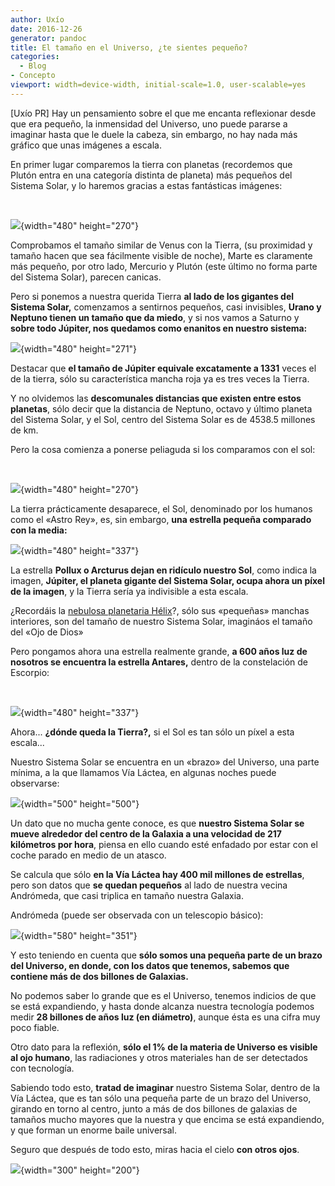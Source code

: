 ```yaml
---
author: Uxío
date: 2016-12-26
generator: pandoc
title: El tamaño en el Universo, ¿te sientes pequeño?
categories:
  - Blog
- Concepto
viewport: width=device-width, initial-scale=1.0, user-scalable=yes
---
```




\[Uxío PR\] Hay un pensamiento sobre el que me encanta reflexionar desde
que era pequeño, la inmensidad del Universo, uno puede pararse a
imaginar hasta que le duele la cabeza, sin embargo, no hay nada más
gráfico que unas imágenes a escala.

En primer lugar comparemos la tierra con planetas (recordemos que
Plutón entra en una categoría distinta de planeta) más pequeños del
Sistema Solar, y lo haremos gracias a estas fantásticas imágenes:

 

![](http://www.seti-argentina.com.ar/files/p318a.jpg){width="480"
height="270"}

Comprobamos el tamaño similar de Venus con la Tierra, (su proximidad y
tamaño hacen que sea fácilmente visible de noche), Marte es claramente
más pequeño, por otro lado, Mercurio y Plutón (este último no forma
parte del Sistema Solar), parecen canicas.

Pero si ponemos a nuestra querida Tierra **al lado de los gigantes del
Sistema Solar,** comenzamos a sentirnos pequeños, casi invisibles,
**Urano y Neptuno tienen un tamaño que da miedo**, y si nos vamos a
Saturno y **sobre todo Júpiter, nos quedamos como enanitos en nuestro
sistema:**

![](http://www.seti-argentina.com.ar/files/p318b.jpg){width="480"
height="271"}

Destacar que **el tamaño de Júpiter equivale excatamente a 1331** veces
el de la tierra, sólo su característica mancha roja ya es tres veces la
Tierra.

Y no olvidemos las **descomunales distancias que existen entre estos
planetas**, sólo decir que la distancia de Neptuno, octavo y último
planeta del Sistema Solar, y el Sol, centro del Sistema Solar es de
4538.5 millones de km.

Pero la cosa comienza a ponerse peliaguda si los comparamos con el sol:

 

![](http://www.seti-argentina.com.ar/files/p318c.jpg){width="480"
height="270"}

La tierra prácticamente desaparece, el Sol, denominado por los humanos
como el «Astro Rey», es, sin embargo, **una estrella pequeña comparado
con la media:**

![](http://www.seti-argentina.com.ar/files/p318d.jpg){width="480"
height="337"}

La estrella **Pollux o Arcturus dejan en ridículo nuestro Sol**, como
indica la imagen, **Júpiter, el planeta gigante del Sistema Solar, ocupa
ahora un píxel de la imagen**, y la Tierra sería ya indivisible a esta
escala.

¿Recordáis la [nebulosa planetaria
Hélix](http://entelequia.bligoo.com/content/view/455931)?, sólo sus
«pequeñas» manchas interiores, son del tamaño de nuestro Sistema Solar,
imagináos el tamaño del «Ojo de Dios»

Pero pongamos ahora una estrella realmente grande, **a 600 años luz de
nosotros se encuentra la estrella Antares,** dentro de la constelación
de Escorpio:

 

![](http://www.seti-argentina.com.ar/files/p318e.jpg){width="480"
height="337"}

Ahora... **¿dónde queda la Tierra?,** si el Sol es tan sólo un píxel a
esta escala...

Nuestro Sistema Solar se encuentra en un «brazo» del Universo, una parte
mínima, a la que llamamos Vía Láctea, en algunas noches puede
observarse:

![](http://starmatt.com/gallery/astro/02041612.jpg){width="500"
height="500"}

Un dato que no mucha gente conoce, es que **nuestro Sistema Solar se
mueve alrededor del centro de la Galaxia a una velocidad de 217
kilómetros por hora**, piensa en ello cuando esté enfadado por estar con
el coche parado en medio de un atasco.

Se calcula que sólo **en la Vía Láctea hay 400 mil millones de
estrellas**, pero son datos que **se quedan pequeños** al lado de
nuestra vecina Andrómeda, que casi triplica en tamaño nuestra Galaxia.

Andrómeda (puede ser observada con un telescopio básico):

![](http://antwrp.gsfc.nasa.gov/apod/image/m31_oregon.gif){width="580"
height="351"}

Y esto teniendo en cuenta que **sólo somos una pequeña parte de un brazo
del Universo, en donde, con los datos que tenemos, sabemos que contiene
más de dos billones de Galaxias.**

No podemos saber lo grande que es el Universo, tenemos indicios de que
se está expandiendo, y hasta donde alcanza nuestra tecnología podemos
medir **28 billones de años luz (en diámetro)**, aunque ésta es una
cifra muy poco fiable.

Otro dato para la reflexión, **sólo el 1% de la materia de Universo es
visible al ojo humano**, las radiaciones y otros materiales han de ser
detectados con tecnología.

Sabiendo todo esto, **tratad de imaginar** nuestro Sistema Solar, dentro
de la Vía Láctea, que es tan sólo una pequeña parte de un brazo del
Universo, girando en torno al centro, junto a más de dos billones de
galaxias de tamaños mucho mayores que la nuestra y que encima se está
expandiendo, y que forman un enorme baile universal.

Seguro que después de todo esto, miras hacia el cielo **con otros
ojos**.

![](http://imagenes.lavanguardia.es/lavanguardia/img/20090226/helix1_JR2602090.jpg){width="300"
height="200"}
